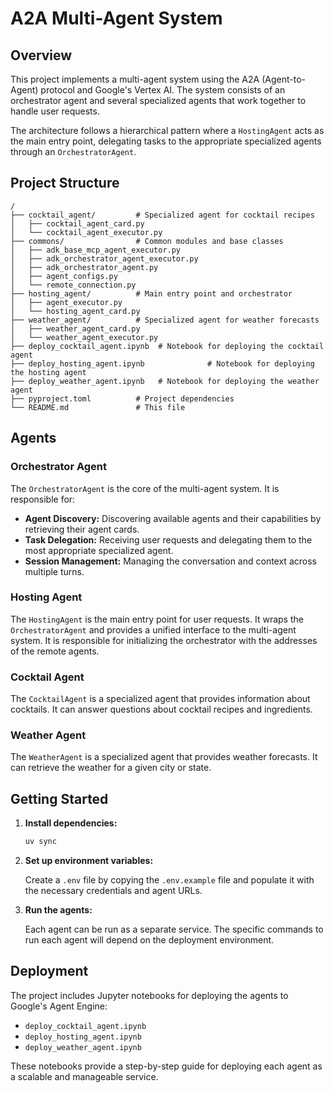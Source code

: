 # A2A Multi-Agent System

## Overview

This project implements a multi-agent system using the A2A (Agent-to-Agent) protocol and Google's Vertex AI. The system consists of an orchestrator agent and several specialized agents that work together to handle user requests.

The architecture follows a hierarchical pattern where a `HostingAgent` acts as the main entry point, delegating tasks to the appropriate specialized agents through an `OrchestratorAgent`.

## Project Structure

```
/
├── cocktail_agent/         # Specialized agent for cocktail recipes
│   ├── cocktail_agent_card.py
│   └── cocktail_agent_executor.py
├── commons/                # Common modules and base classes
│   ├── adk_base_mcp_agent_executor.py
│   ├── adk_orchestrator_agent_executor.py
│   ├── adk_orchestrator_agent.py
│   ├── agent_configs.py
│   └── remote_connection.py
├── hosting_agent/          # Main entry point and orchestrator
│   ├── agent_executor.py
│   └── hosting_agent_card.py
├── weather_agent/          # Specialized agent for weather forecasts
│   ├── weather_agent_card.py
│   └── weather_agent_executor.py
├── deploy_cocktail_agent.ipynb  # Notebook for deploying the cocktail agent
├── deploy_hosting_agent.ipynb              # Notebook for deploying the hosting agent
├── deploy_weather_agent.ipynb   # Notebook for deploying the weather agent
├── pyproject.toml          # Project dependencies
└── README.md               # This file
```

## Agents

### Orchestrator Agent

The `OrchestratorAgent` is the core of the multi-agent system. It is responsible for:

-   **Agent Discovery:** Discovering available agents and their capabilities by retrieving their agent cards.
-   **Task Delegation:** Receiving user requests and delegating them to the most appropriate specialized agent.
-   **Session Management:** Managing the conversation and context across multiple turns.

### Hosting Agent

The `HostingAgent` is the main entry point for user requests. It wraps the `OrchestratorAgent` and provides a unified interface to the multi-agent system. It is responsible for initializing the orchestrator with the addresses of the remote agents.

### Cocktail Agent

The `CocktailAgent` is a specialized agent that provides information about cocktails. It can answer questions about cocktail recipes and ingredients.

### Weather Agent

The `WeatherAgent` is a specialized agent that provides weather forecasts. It can retrieve the weather for a given city or state.

## Getting Started

1.  **Install dependencies:**

    ```bash
    uv sync
    ```

2.  **Set up environment variables:**

    Create a `.env` file by copying the `.env.example` file and populate it with the necessary credentials and agent URLs.

3.  **Run the agents:**

    Each agent can be run as a separate service. The specific commands to run each agent will depend on the deployment environment.

## Deployment

The project includes Jupyter notebooks for deploying the agents to Google's Agent Engine:

-   `deploy_cocktail_agent.ipynb`
-   `deploy_hosting_agent.ipynb`
-   `deploy_weather_agent.ipynb`

These notebooks provide a step-by-step guide for deploying each agent as a scalable and manageable service.
